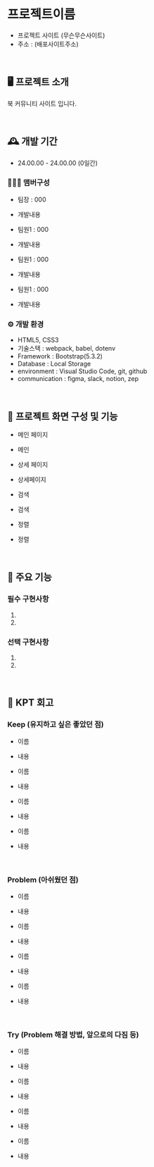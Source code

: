 # 프로젝트이름

- 프로젝트 사이트 (무슨무슨사이트)
- 주소 : (배포사이트주소)

<br/>

## 🖥️ 프로젝트 소개

북 커뮤니티 사이트 입니다.

<br/>

## 🕰️ 개발 기간

- 24.00.00 - 24.00.00 (0일간)

### 🧑‍🤝‍🧑 맴버구성

- 팀장 : 000

- 개발내용

- 팀원1 : 000

- 개발내용

- 팀원1 : 000

- 개발내용

- 팀원1 : 000

- 개발내용

### ⚙️ 개발 환경

- HTML5, CSS3
- 기술스택 : webpack, babel, dotenv
- Framework : Bootstrap(5.3.2)
- Database : Local Storage
- environment : Visual Studio Code, git, github
- communication : figma, slack, notion, zep

<br/>

## 🍿 프로젝트 화면 구성 및 기능

- 메인 페이지

- 메인

- 상세 페이지

- 상세페이지

- 검색

- 검색

- 정렬

- 정렬

<br/>

## 📌 주요 기능

### 필수 구현사항

1.
2.

### 선택 구현사항

1.
2.

<br/>

## 📝 KPT 회고

### Keep (유지하고 싶은 좋았던 점)

- 이름

- 내용

- 이름

- 내용

- 이름

- 내용

- 이름

- 내용

<br/>

### Problem (아쉬웠던 점)

- 이름

- 내용

- 이름

- 내용

- 이름

- 내용

- 이름

- 내용

<br/>

### Try (Problem 해결 방법, 앞으로의 다짐 등)

- 이름

- 내용

- 이름

- 내용

- 이름

- 내용

- 이름

- 내용
